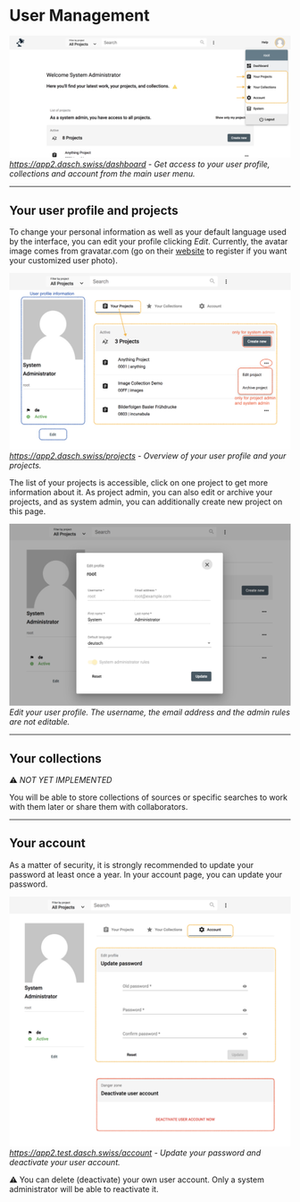 # User Management

![Get access to your user profile and more](../assets/images/knora-app/usermenu-to-userprofile.png)*https://app2.dasch.swiss/dashboard - Get access to your user profile, collections and  account from the main user menu.*

---

## Your user profile and projects

To change your personal information as well as your default language used by the interface, you can edit your profile clicking *Edit*. Currently, the avatar image comes from gravatar.com (go on their [website](http://en.gravatar.com/) to register if you want your customized user photo).

![Get access to your user profile and more](../assets/images/knora-app/user-profile.png)*https://app2.dasch.swiss/projects - Overview of your user profile and your projects.*

The list of your projects is accessible, click on one project to get more information about it. As project admin, you can also edit or archive your projects, and as system admin, you can additionally create new project on this page.

![Edit user's profile](../assets/images/knora-app/user-edit-profile.png)*Edit your user profile. The username, the email address and the admin rules are not editable.*

---

## Your collections

&#9888; *NOT YET IMPLEMENTED*

You will be able to store collections of sources or specific searches to work with them later or share them with collaborators.

---

## Your account

As a matter of security, it is strongly recommended to update your password at least once a year. In your account page, you can update your password.

![Get access to the user account where the user can reset its password and deactivate its own account](../assets/images/knora-app/user-account.png)*https://app2.test.dasch.swiss/account - Update your password and deactivate your user account.*

&#9888;
You can delete (deactivate) your own user account. Only a system administrator will be able to reactivate it.
